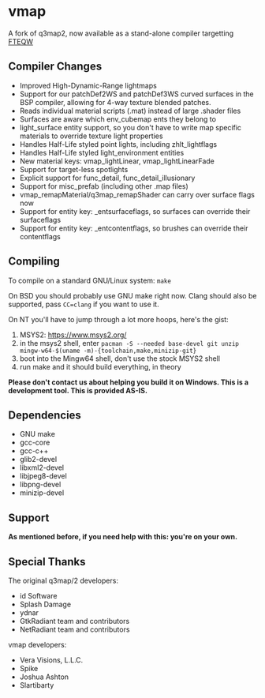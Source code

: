 # vmap

A fork of q3map2, now available as a stand-alone compiler targetting [FTEQW](https://www.fteqw.org/)


## Compiler Changes
- Improved High-Dynamic-Range lightmaps
- Support for our patchDef2WS and patchDef3WS curved surfaces in the BSP compiler, allowing for 4-way texture blended patches.
- Reads individual material scripts (.mat) instead of large .shader files
- Surfaces are aware which env_cubemap ents they belong to
- light_surface entity support, so you don't have to write map specific materials to override texture light properties
- Handles Half-Life styled point lights, including zhlt_lightflags
- Handles Half-Life styled light_environment entities
- New material keys: vmap_lightLinear, vmap_lightLinearFade
- Support for target-less spotlights
- Explicit support for func_detail, func_detail_illusionary
- Support for misc_prefab (including other .map files)
- vmap_remapMaterial/q3map_remapShader can carry over surface flags now
- Support for entity key: _entsurfaceflags, so surfaces can override their surfaceflags
- Support for entity key: _entcontentflags, so brushes can override their contentflags

## Compiling
To compile on a standard GNU/Linux system:
`make`

On BSD you should probably use GNU make right now.
Clang should also be supported, pass `CC=clang` if you want to use it.

On NT you'll have to jump through a lot more hoops, here's the gist:

1. MSYS2: https://www.msys2.org/
2. in the msys2 shell, enter `pacman -S --needed base-devel git unzip mingw-w64-$(uname -m)-{toolchain,make,minizip-git}`
3. boot into the Mingw64 shell, don't use the stock MSYS2 shell
4. run make and it should build everything, in theory

**Please don't contact us about helping you build it on Windows. This is a development tool. This is provided AS-IS.**

## Dependencies
* GNU make
* gcc-core
* gcc-c++
* glib2-devel
* libxml2-devel
* libjpeg8-devel
* libpng-devel
* minizip-devel

## Support
**As mentioned before, if you need help with this: you're on your own.**

## Special Thanks

The original q3map/2 developers: 
- id Software
- Splash Damage
- ydnar
- GtkRadiant team and contributors
- NetRadiant team and contributors

vmap developers:
- Vera Visions, L.L.C.
- Spike
- Joshua Ashton
- Slartibarty